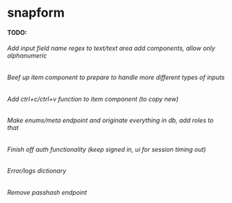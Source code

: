 # snapform

#### TODO:
###### Add input field name regex to text/text area add components, allow only alphanumeric
###### Beef up item component to prepare to handle more different types of inputs
###### Add ctrl+c/ctrl+v function to item component (to copy new)

###### Make enums/meta endpoint and originate everything in db, add roles to that
###### Finish off auth functionality (keep signed in, ui for session timing out)
###### Error/logs dictionary
###### Remove passhash endpoint
